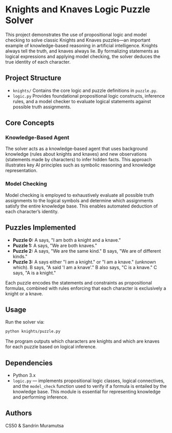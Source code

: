 # Knights and Knaves Logic Puzzle Solver

This project demonstrates the use of propositional logic and model checking to solve classic Knights and Knaves puzzles—an important example of knowledge-based reasoning in artificial intelligence. Knights always tell the truth, and knaves always lie. By formalizing statements as logical expressions and applying model checking, the solver deduces the true identity of each character.

## Project Structure

* `knights/`
  Contains the core logic and puzzle definitions in `puzzle.py`.
* `logic.py`
  Provides foundational propositional logic constructs, inference rules, and a model checker to evaluate logical statements against possible truth assignments.

## Core Concepts

### Knowledge-Based Agent

The solver acts as a knowledge-based agent that uses background knowledge (rules about knights and knaves) and new observations (statements made by characters) to infer hidden facts. This approach illustrates key AI principles such as symbolic reasoning and knowledge representation.

### Model Checking

Model checking is employed to exhaustively evaluate all possible truth assignments to the logical symbols and determine which assignments satisfy the entire knowledge base. This enables automated deduction of each character’s identity.

## Puzzles Implemented

* **Puzzle 0:** A says, "I am both a knight and a knave."
* **Puzzle 1:** A says, "We are both knaves."
* **Puzzle 2:** A says, "We are the same kind." B says, "We are of different kinds."
* **Puzzle 3:** A says either "I am a knight." or "I am a knave." (unknown which). B says, "A said 'I am a knave'." B also says, "C is a knave." C says, "A is a knight."

Each puzzle encodes the statements and constraints as propositional formulas, combined with rules enforcing that each character is exclusively a knight or a knave.

## Usage

Run the solver via:

```bash
python knights/puzzle.py
```

The program outputs which characters are knights and which are knaves for each puzzle based on logical inference.

## Dependencies

* Python 3.x
* `logic.py` — implements propositional logic classes, logical connectives, and the `model_check` function used to verify if a formula is entailed by the knowledge base. This module is essential for representing knowledge and performing inference.

## Authors

CS50 & Sandrin Muramutsa
